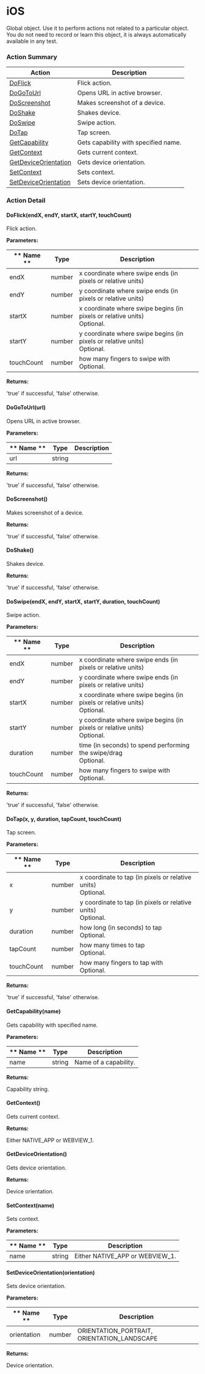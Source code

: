 # iOS

Global object. Use it to perform actions not related to a particular object. You do not need torecord or learn this object, it is always automatically available in any test.






<!-- ============================== property summary ========================== -->

	
<!-- ============================== action summary ========================== -->



### Action Summary

|  **Action** | **Description** | 
| ----------- | --------------- |
|	[DoFlick](#DoFlick) | Flick action. |
|	[DoGoToUrl](#DoGoToUrl) | Opens URL in active browser. |
|	[DoScreenshot](#DoScreenshot) | Makes screenshot of a device. |
|	[DoShake](#DoShake) | Shakes device. |
|	[DoSwipe](#DoSwipe) | Swipe action. |
|	[DoTap](#DoTap) | Tap screen. |
|	[GetCapability](#GetCapability) | Gets capability with specified name. |
|	[GetContext](#GetContext) | Gets current context. |
|	[GetDeviceOrientation](#GetDeviceOrientation) | Gets device orientation. |
|	[SetContext](#SetContext) | Sets context. |
|	[SetDeviceOrientation](#SetDeviceOrientation) | Sets device orientation. |




<!-- ============================== property detail ========================== -->
	
	
<!-- ============================== action detail ========================== -->
	
### Action Detail
		
<a name="DoFlick"></a>    
#### DoFlick(endX, endY, startX, startY, touchCount)

Flick action.


**Parameters:**

|	** Name ** | **Type** | **Description** |
| ---------- | -------- | --------------- |
| endX | number |	x coordinate where swipe ends (in pixels or relative units) |
| endY | number |	y coordinate where swipe ends (in pixels or relative units) |
| startX | number |	x coordinate where swipe begins (in pixels or relative units)<br>Optional. |
| startY | number |	y coordinate where swipe begins (in pixels or relative units)<br>Optional. |
| touchCount | number |	how many fingers to swipe with<br>Optional. |




**Returns:**

'true' if successful, 'false' otherwise.




<a name="DoGoToUrl"></a>    
#### DoGoToUrl(url)

Opens URL in active browser.


**Parameters:**

|	** Name ** | **Type** | **Description** |
| ---------- | -------- | --------------- |
| url | string |	 |




**Returns:**

'true' if successful, 'false' otherwise.




<a name="DoScreenshot"></a>    
#### DoScreenshot()

Makes screenshot of a device.




**Returns:**

'true' if successful, 'false' otherwise.




<a name="DoShake"></a>    
#### DoShake()

Shakes device.




**Returns:**

'true' if successful, 'false' otherwise.




<a name="DoSwipe"></a>    
#### DoSwipe(endX, endY, startX, startY, duration, touchCount)

Swipe action.


**Parameters:**

|	** Name ** | **Type** | **Description** |
| ---------- | -------- | --------------- |
| endX | number |	x coordinate where swipe ends (in pixels or relative units) |
| endY | number |	y coordinate where swipe ends (in pixels or relative units) |
| startX | number |	x coordinate where swipe begins (in pixels or relative units)<br>Optional. |
| startY | number |	y coordinate where swipe begins (in pixels or relative units)<br>Optional. |
| duration | number |	time (in seconds) to spend performing the swipe/drag<br>Optional. |
| touchCount | number |	how many fingers to swipe with<br>Optional. |




**Returns:**

'true' if successful, 'false' otherwise.




<a name="DoTap"></a>    
#### DoTap(x, y, duration, tapCount, touchCount)

Tap screen.


**Parameters:**

|	** Name ** | **Type** | **Description** |
| ---------- | -------- | --------------- |
| x | number |	x coordinate to tap (in pixels or relative units)<br>Optional. |
| y | number |	y coordinate to tap (in pixels or relative units)<br>Optional. |
| duration | number |	how long (in seconds) to tap<br>Optional. |
| tapCount | number |	how many times to tap<br>Optional. |
| touchCount | number |	how many fingers to tap with<br>Optional. |




**Returns:**

'true' if successful, 'false' otherwise.




<a name="GetCapability"></a>    
#### GetCapability(name)

Gets capability with specified name.


**Parameters:**

|	** Name ** | **Type** | **Description** |
| ---------- | -------- | --------------- |
| name | string |	Name of a capability. |




**Returns:**

Capability string.




<a name="GetContext"></a>    
#### GetContext()

Gets current context.




**Returns:**

Either NATIVE_APP or WEBVIEW_1.




<a name="GetDeviceOrientation"></a>    
#### GetDeviceOrientation()

Gets device orientation.




**Returns:**

Device orientation.




<a name="SetContext"></a>    
#### SetContext(name)

Sets context.


**Parameters:**

|	** Name ** | **Type** | **Description** |
| ---------- | -------- | --------------- |
| name | string |	Either NATIVE_APP or WEBVIEW_1. |






<a name="SetDeviceOrientation"></a>    
#### SetDeviceOrientation(orientation)

Sets device orientation.


**Parameters:**

|	** Name ** | **Type** | **Description** |
| ---------- | -------- | --------------- |
| orientation | number |	ORIENTATION_PORTRAIT, ORIENTATION_LANDSCAPE |




**Returns:**

Device orientation.




	

